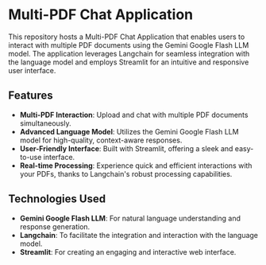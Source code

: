 # Multi-PDF Chat Application

This repository hosts a Multi-PDF Chat Application that enables users to interact with multiple PDF documents using the Gemini Google Flash LLM model. The application leverages Langchain for seamless integration with the language model and employs Streamlit for an intuitive and responsive user interface.

## Features

- **Multi-PDF Interaction**: Upload and chat with multiple PDF documents simultaneously.
- **Advanced Language Model**: Utilizes the Gemini Google Flash LLM model for high-quality, context-aware responses.
- **User-Friendly Interface**: Built with Streamlit, offering a sleek and easy-to-use interface.
- **Real-time Processing**: Experience quick and efficient interactions with your PDFs, thanks to Langchain's robust processing capabilities.

## Technologies Used

- **Gemini Google Flash LLM**: For natural language understanding and response generation.
- **Langchain**: To facilitate the integration and interaction with the language model.
- **Streamlit**: For creating an engaging and interactive web interface.



